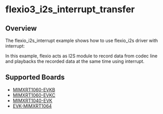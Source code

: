 # flexio3_i2s_interrupt_transfer

## Overview
The flexio_i2s_interrupt example shows how to use flexio_i2s driver with interrupt:

In this example, flexio acts as I2S module to record data from codec line and playbacks the recorded data at the same time using interrupt.

## Supported Boards
- [MIMXRT1060-EVKB](../../../../_boards/evkbmimxrt1060/driver_examples/flexio3/i2s/interrupt_transfer/example_board_readme.md)
- [MIMXRT1060-EVKC](../../../../_boards/evkcmimxrt1060/driver_examples/flexio3/i2s/interrupt_transfer/example_board_readme.md)
- [MIMXRT1040-EVK](../../../../_boards/evkmimxrt1040/driver_examples/flexio3/i2s/interrupt_transfer/example_board_readme.md)
- [EVK-MIMXRT1064](../../../../_boards/evkmimxrt1064/driver_examples/flexio3/i2s/interrupt_transfer/example_board_readme.md)
